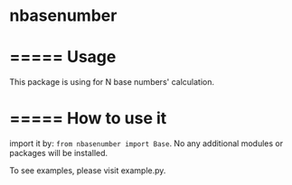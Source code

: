 # nbasenumber

=====
Usage
=====

This package is using for N base numbers' calculation.

=====
How to use it
=====

import it by: `from nbasenumber import Base`. No any additional modules or packages will be installed.

To see examples, please visit example.py.
